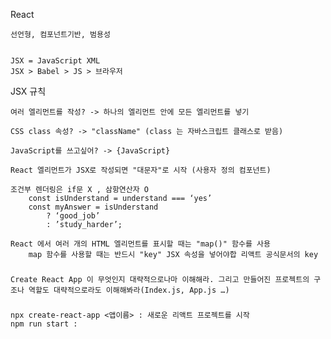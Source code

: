 React

	선언형, 컴포넌트기반, 범용성


	JSX = JavaScript XML
	JSX > Babel > JS > 브라우저



JSX 규칙

	여러 엘리먼트를 작성? -> 하나의 엘리먼트 안에 모든 엘리먼트를 넣기

	CSS class 속성? -> "className" (class 는 자바스크립트 클래스로 받음)

	JavaScript를 쓰고싶어? -> {JavaScript}

	React 엘리먼트가 JSX로 작성되면 "대문자"로 시작 (사용자 정의 컴포넌트)

	조건부 렌더링은 if문 X , 삼항연산자 O
		const isUnderstand = understand === ‘yes’
		const myAnswer = isUnderstand
			? ‘good_job’
			: ’study_harder’;

	React 에서 여러 개의 HTML 엘리먼트를 표시할 때는 "map()" 함수를 사용
		map 함수를 사용할 때는 반드시 "key" JSX 속성을 넣어야합 리액트 공식문서의 key





###
	Create React App 이 무엇인지 대략적으로나마 이해해라. 그리고 만들어진 프로젝트의 구조나 역할도 대략적으로라도 이해해봐라(Index.js, App.js …)


###
	npx create-react-app <앱이름> : 새로운 리액트 프로젝트를 시작
	npm run start : 